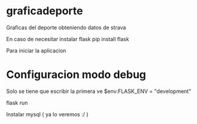 # graficadeporte
Graficas del deporte obteniendo datos de strava

En caso de necesitar instalar flask
pip install flask

Para iniciar la aplicacion
# Configuracion modo debug 
Solo se tiene que escribir la primera ve
$env:FLASK_ENV = "development"

flask run

Instalar mysql ( ya lo veremos :/ )